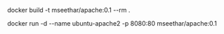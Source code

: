 docker build -t mseethar/apache:0.1 --rm .

docker run -d --name ubuntu-apache2 -p 8080:80 mseethar/apache:0.1
